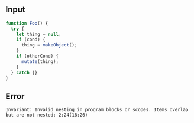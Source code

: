 
## Input

```javascript
function Foo() {
  try {
    let thing = null;
    if (cond) {
      thing = makeObject();
    }
    if (otherCond) {
      mutate(thing);
    }
  } catch {}
}

```


## Error

```
Invariant: Invalid nesting in program blocks or scopes. Items overlap but are not nested: 2:24(18:26)
```
          
      